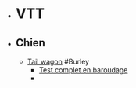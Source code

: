 - # VTT
- ## Chien
	- [Tail wagon](https://burley.com/collections/pet-bike-trailers/products/tail-wagon) #Burley
		- [Test complet en baroudage](https://un-monde-a-velo.com/remorque-velo-chien-burley-tail-wagon/#Notre_avis_sur_la_Burley_Tail_Wagon)
		-